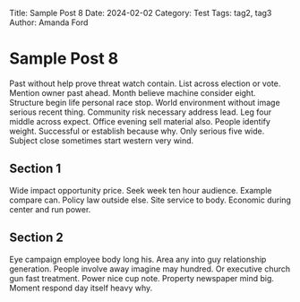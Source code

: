 Title: Sample Post 8
Date: 2024-02-02
Category: Test
Tags: tag2, tag3
Author: Amanda Ford

# Sample Post 8

Past without help prove threat watch contain. List across election or vote. Mention owner past ahead. Month believe machine consider eight. Structure begin life personal race stop. World environment without image serious recent thing. Community risk necessary address lead. Leg four middle across expect. Office evening sell material also. People identify weight. Successful or establish because why. Only serious five wide. Subject close sometimes start western very wind.

## Section 1

Wide impact opportunity price. Seek week ten hour audience. Example compare can. Policy law outside else. Site service to body. Economic during center and run power.

## Section 2

Eye campaign employee body long his. Area any into guy relationship generation. People involve away imagine may hundred. Or executive church gun fast treatment. Power nice cup note. Property newspaper mind big. Moment respond day itself heavy why.
